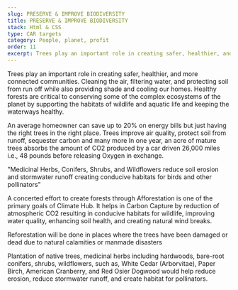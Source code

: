 ```yaml
---
slug: PRESERVE & IMPROVE BIODIVERSITY
title: PRESERVE & IMPROVE BIODIVERSITY 
stack: Html & CSS
type: CAR targets
category: People, planet, profit
order: 11
excerpt: Trees play an important role in creating safer, healthier, and more connected communities. Cleaning the air, filtering water, and protecting soil from run off while also providing shade and cooling our homes
---
```


Trees play an important role in creating safer, healthier, and more connected communities. Cleaning the air, filtering water, and protecting soil from run off while also providing shade and cooling our homes. Healthy forests are critical to conserving some of the complex ecosystems of the planet by supporting the habitats of wildlife and aquatic life and keeping the waterways healthy. 

An average homeowner can save up to 20% on energy bills but just having the right trees in the right place. Trees improve air quality, protect soil from runoff, sequester carbon and many more In one year, an acre of mature trees absorbs the amount of CO2 produced by a car driven 26,000 miles i.e., 48 pounds before releasing Oxygen in exchange.

<quote>"Medicinal Herbs, Conifers, Shrubs, and Wildflowers reduce soil erosion and stormwater runoff creating conducive habitats for birds and other pollinators"</quote>

A concerted effort to create forests through Afforestation is one of the primary goals of Climate Hub. It helps in Carbon Capture by reduction of atmospheric CO2 resulting in conducive habitats for wildlife, improving water quality, enhancing soil health, and creating natural wind breaks.

Reforestation will be done in places where the trees have been damaged or dead due to natural calamities or manmade disasters 

Plantation of native trees, medicinal herbs including hardwoods, bare-root conifers, shrubs, wildflowers, such as, White Cedar (Arborvitae), Paper Birch, American Cranberry, and Red Osier Dogwood would help reduce erosion, reduce stormwater runoff, and create habitat for pollinators. 


